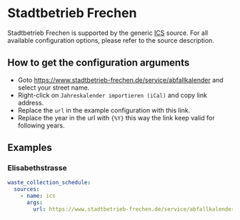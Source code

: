 # Stadtbetrieb Frechen

Stadtbetrieb Frechen is supported by the generic [ICS](/doc/source/ics.md) source. For all available configuration options, please refer to the source description.


## How to get the configuration arguments

- Goto <https://www.stadtbetrieb-frechen.de/service/abfallkalender> and select your street name.  
- Right-click on `Jahreskalender importieren (iCal)` and copy link address.
- Replace the `url` in the example configuration with this link.
- Replace the year in the url with `{%Y}` this way the link keep valid for following years.

## Examples

### Elisabethstrasse

```yaml
waste_collection_schedule:
  sources:
    - name: ics
      args:
        url: https://www.stadtbetrieb-frechen.de/service/abfallkalender/elisabethstrasse-141/{%Y}/ical
```
